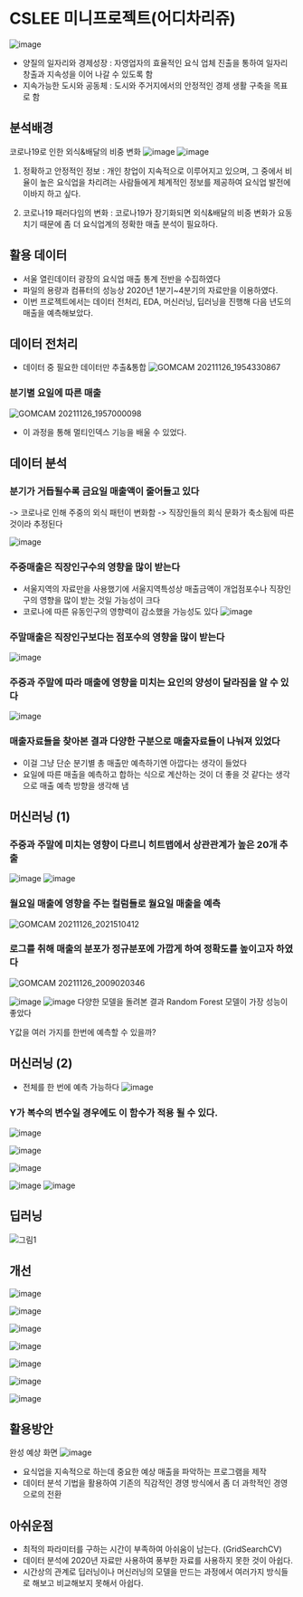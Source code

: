 # CSLEE 미니프로젝트(어디차리쥬)
![image](https://user-images.githubusercontent.com/83098550/143568576-850856c5-61c9-49d2-aed4-51a99551f83a.png)
- 양질의 일자리와 경제성장 : 자영업자의 효율적인 요식 업체 진출을 통하여 일자리 창출과 지속성을 이어 나갈 수 있도록 함
- 지속가능한 도시와 공동체 : 도시와 주거지에서의 안정적인 경제 생활 구축을 목표로 함

## 분석배경
코로나19로 인한 외식&배달의 비중 변화
![image](https://user-images.githubusercontent.com/83098550/143569052-0f7ac730-54b0-4006-b284-c87d5bb1cfd2.png)
![image](https://user-images.githubusercontent.com/83098550/143569076-54d30178-3710-4090-b4b1-c0f3e0be295c.png)

1. 정확하고 안정적인 정보 : 개인 창업이 지속적으로 이루어지고 있으며, 그 중에서 비율이 높은 요식업을 차리려는 사람들에게
체계적인 정보를 제공하여 요식업 발전에 이바지 하고 싶다.

2. 코로나19 패러다임의 변화 : 코로나19가 장기화되면 외식&배달의 비중 변화가 요동치기 때문에 
좀 더 요식업계의 정확한 매출 분석이 필요하다.

## 활용 데이터
- 서울 열린데이터 광장의 요식업 매출 통계 전반을 수집하였다
- 파일의 용량과 컴퓨터의 성능상 2020년 1분기~4분기의 자료만을 이용하였다.
- 이번 프로젝트에서는 데이터 전처리, EDA, 머신러닝, 딥러닝을 진행해 다음 년도의 매출을 예측해보았다.

## 데이터 전처리
- 데이터 중 필요한 데이터만 추출&통합
![GOMCAM 20211126_1954330867](https://user-images.githubusercontent.com/83098550/143570073-eb0e41e9-e842-4269-8339-de5b7221d438.png)

### 분기별 요일에 따른 매출
![GOMCAM 20211126_1957000098](https://user-images.githubusercontent.com/83098550/143570398-4fa83b34-a7b9-44c3-b2f1-5213e44d1ec7.png)

- 이 과정을 통해 멀티인덱스 기능을 배울 수 있었다.

## 데이터 분석
### 분기가 거듭될수록 금요일 매출액이 줄어들고 있다
  -> 코로나로 인해 주중의 외식 패턴이 변화함
  -> 직장인들의 회식 문화가 축소됨에 따른 것이라 추정된다 

![image](https://user-images.githubusercontent.com/83098550/143570735-ae1f250a-8018-4977-ac2e-044e327f0c94.png)

### 주중매출은 직장인구수의 영향을 많이 받는다
- 서울지역의 자료만을 사용했기에 서울지역특성상 매출금액이 개업점포수나 직장인구의 영향을 많이 받는 것일 가능성이 크다
- 코로나에 따른 유동인구의 영향력이 감소했을 가능성도 있다
![image](https://user-images.githubusercontent.com/83098550/143571055-f09ceef5-9610-479b-9d24-7e0f6571bc65.png)

### 주말매출은 직장인구보다는 점포수의 영향을 많이 받는다
![image](https://user-images.githubusercontent.com/83098550/143571199-6014e528-8de7-4380-a00e-626ce6a6a047.png)

### 주중과 주말에 따라 매출에 영향을 미치는 요인의 양성이 달라짐을 알 수 있다
![image](https://user-images.githubusercontent.com/83098550/143571365-a94182f1-da4d-490a-8223-bff246a1abc7.png)

### 매출자료들을 찾아본 결과 다양한 구분으로 매출자료들이 나눠져 있었다
- 이걸 그냥 단순 분기별 총 매출만 예측하기엔 아깝다는 생각이 들었다
- 요일에 따른 매출을 예측하고 합하는 식으로 계산하는 것이 더 좋을 것 
   같다는 생각으로 매출 예측 방향을 생각해 냄


## 머신러닝 (1)
### 주중과 주말에 미치는 영향이 다르니 히트맵에서 상관관계가 높은 20개 추출
![image](https://user-images.githubusercontent.com/83098550/143571697-0ed114ca-2100-4385-9487-7347a5e17780.png)
![image](https://user-images.githubusercontent.com/83098550/143571705-d648c926-85b0-4e2a-9bd5-24364c6674c8.png)

### 월요일 매출에 영향을 주는 컬럼들로 월요일 매출을 예측
![GOMCAM 20211126_2021510412](https://user-images.githubusercontent.com/83098550/143573734-b3f382e8-b340-4866-97e4-4f7f8fcd08b0.png)

### 로그를 취해 매출의 분포가 정규분포에 가깝게 하여 정확도를 높이고자 하였다
![GOMCAM 20211126_2009020346](https://user-images.githubusercontent.com/83098550/143571972-6db5d909-7325-44a5-905a-dfcf72f4a8e5.png)

![image](https://user-images.githubusercontent.com/83098550/143573989-d6bc8098-0148-4ea4-aeb2-a490152fda8d.png)
![image](https://user-images.githubusercontent.com/83098550/143574009-0bc36d08-a1da-4d86-9004-21c2042a7a7d.png)
다양한 모델을 돌려본 결과 Random Forest 모델이 가장 성능이 좋았다

Y값을 여러 가지를 한번에 예측할 수 있을까?

## 머신러닝 (2)
- 전체를 한 번에 예측 가능하다
![image](https://user-images.githubusercontent.com/83098550/143577010-e0fea6b6-cf5e-4738-90f5-d0472c8b2eba.png)

### Y가 복수의 변수일 경우에도 이 함수가 적용 될 수 있다.
![image](https://user-images.githubusercontent.com/83098550/143577182-4049023d-3884-477d-adc1-39b48b0a3895.png)

![image](https://user-images.githubusercontent.com/83098550/143577280-3ba90d7c-f280-47dd-adec-7f3b2276677e.png)

![image](https://user-images.githubusercontent.com/83098550/143577411-27060b81-5650-4a2c-873c-5b7d0114d1d9.png)

![image](https://user-images.githubusercontent.com/83098550/143613395-8252fff5-a43c-422e-b7ff-d314e4b1ec6d.png)
![image](https://user-images.githubusercontent.com/83098550/143613404-ce41ad45-1fad-41a9-8ee3-82c9e1c03ffe.png)

## 딥러닝
![그림1](https://user-images.githubusercontent.com/83098550/143613479-91e38474-8985-428f-b840-f8ca2bc1b34b.png)

## 개선
![image](https://user-images.githubusercontent.com/83098550/143613519-05d3e7e7-a9f8-4f42-9986-27d2805b9f10.png)

![image](https://user-images.githubusercontent.com/83098550/143613533-438dfa9e-16fc-478f-99d7-d8193df525e8.png)

![image](https://user-images.githubusercontent.com/83098550/143613662-cb228a4b-1123-43cf-af55-7057f78b840d.png)

![image](https://user-images.githubusercontent.com/83098550/143613701-9644b309-cb64-442e-bb0c-058a56d88803.png)

![image](https://user-images.githubusercontent.com/83098550/143613777-95e90986-c33e-45e8-bcab-b389523545ca.png)

![image](https://user-images.githubusercontent.com/83098550/143613737-61973b81-15d2-4c48-88a7-dbaa30eed5de.png)

![image](https://user-images.githubusercontent.com/83098550/143613761-30a08a15-e133-4ff7-8336-177e0f3ebd86.png)

## 활용방안
완성 예상 화면
![image](https://user-images.githubusercontent.com/83098550/143613960-2b262f8d-b5cc-47d1-bcd7-96408dee0c33.png)

- 요식업을 지속적으로 하는데 중요한 예상 매출을 파악하는 프로그램을 제작
- 데이터 분석 기법을 활용하여 기존의 직감적인 경영 방식에서 좀 더 과학적인 경영으로의 전환

## 아쉬운점
- 최적의 파라미터를 구하는 시간이 부족하여 아쉬움이 남는다. (GridSearchCV)
- 데이터 분석에 2020년 자료만 사용하여 풍부한 자료를 사용하지 못한 것이 아쉽다.
- 시간상의 관계로 딥러닝이나 머신러닝의 모델을 만드는 과정에서 여러가지 방식들로 해보고 비교해보지 못해서 아쉽다.

